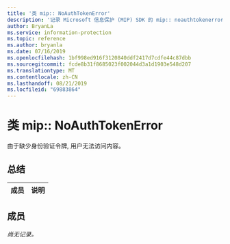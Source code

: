 ```yaml
---
title: '类 mip:: NoAuthTokenError'
description: '记录 Microsoft 信息保护 (MIP) SDK 的 mip:: noauthtokenerror 类。'
author: BryanLa
ms.service: information-protection
ms.topic: reference
ms.author: bryanla
ms.date: 07/16/2019
ms.openlocfilehash: 1bf998ed916f3120840ddf2417d7cdfe44c87dbb
ms.sourcegitcommit: fcde8b31f8685023f002044d3a1d1903e548d207
ms.translationtype: MT
ms.contentlocale: zh-CN
ms.lasthandoff: 08/21/2019
ms.locfileid: "69883864"
---
```

# <a name="class-mipnoauthtokenerror"></a>类 mip:: NoAuthTokenError 
由于缺少身份验证令牌, 用户无法访问内容。
  
## <a name="summary"></a>总结
 成员                        | 说明                                
--------------------------------|---------------------------------------------
  
## <a name="members"></a>成员
_尚无记录。_
